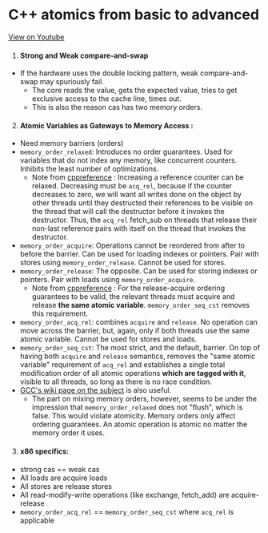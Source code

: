 # C++ atomics from basic to advanced

[View on Youtube](https://youtu.be/ZQFzMfHIxng)

1. #### Strong and Weak compare-and-swap
- If the hardware uses the double locking pattern, weak compare-and-swap may spuriously fail.
    - The core reads the value, gets the expected value, tries to get exclusive access to the cache line, times out.
    - This is also the reason cas has two memory orders.

2. #### Atomic Variables as Gateways to Memory Access :
- Need memory barriers (orders)
- `memory_order_relaxed`: Introduces no order guarantees. Used for variables that do not index any memory, like concurrent counters. Inhibits the least number of optimizations.
    - Note from [cppreference](https://en.cppreference.com/w/cpp/atomic/memory_order#Relaxed_ordering) : Increasing a reference counter can be relaxed. Decreasing must be `acq_rel`, because if the counter decreases to zero, we will want all writes done on the object by other threads until they destructed their references to be visible on the thread that will call the destructor before it invokes the destructor. Thus, the `acq_rel` fetch_sub on threads that release their non-last reference pairs with itself on the thread that invokes the destructor.
-  `memory_order_acquire`: Operations cannot be reordered from after to before the barrier. Can be used for loading indexes or pointers. Pair with stores using `memory_order_release`. Cannot be used for stores.
-  `memory_order_release`: The opposite. Can be used for storing indexes or pointers. Pair with loads using `memory_order_acquire`.
    - Note from [cppreference](https://en.cppreference.com/w/cpp/atomic/memory_order#Release-Acquire_ordering) : For the release-acquire ordering guarantees to be valid, the relevant threads must acquire and release **the same atomic variable**. `memory_order_seq_cst` removes this requirement.
-  `memory_order_acq_rel`: combines `acquire` and `release`. No operation can move across the barrier, but, again, only if both threads use the same atomic variable. Cannot be used for stores and loads.
-  `memory_order_seq_cst`: The most strict, and the default, barrier. On top of having both `acquire` and `release` semantics,  removes the "same atomic variable" requirement of `acq_rel` and establishes a single total modification order of all atomic operations **which are tagged with it**, visible to all threads, so long as there is no race condition.
- [GCC's wiki page on the subject](https://gcc.gnu.org/wiki/Atomic/GCCMM/AtomicSync) is also useful.
    - The part on mixing memory orders, however, seems to be under the impression that `memory_order_relaxed` does not "flush", which is false. This would violate atomicity. Memory orders only affect ordering guarantees. An atomic operation is atomic no matter the memory order it uses.

3. #### x86 specifics:
-  strong cas == weak cas
-  All loads are acquire loads
-  All stores are release stores
-  All read-modify-write operations (like exchange, fetch_add) are acquire-release
-  `memory_order_acq_rel` == `memory_order_seq_cst` where `acq_rel` is applicable